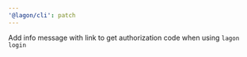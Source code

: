 ```yaml
---
'@lagon/cli': patch
---
```


Add info message with link to get authorization code when using `lagon login`
